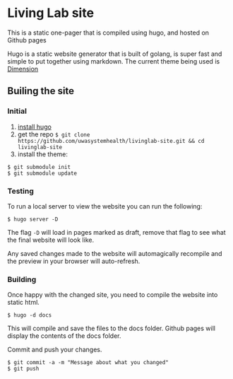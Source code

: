 # Living Lab site

This is a static one-pager that is compiled using hugo, and hosted on Github pages

Hugo is a static website generator that is built of golang, is super fast and simple to put together using markdown.
The current theme being used is [Dimension](https://themes.gohugo.io/dimension/)

## Builing the site

### Initial

1. [install hugo](https://gohugo.io/getting-started/installing/)
2. get the repo `$ git clone https://github.com/uwasystemhealth/livinglab-site.git && cd livinglab-site`
3. install the theme:
  ```
$ git submodule init
$ git submodule update
  ```

### Testing

To run a local server to view the website you can run the following:
```
$ hugo server -D
```
The flag `-D` will load in pages marked as draft, remove that flag to see what the final website will look like.

Any saved changes made to the website will automagically recompile and the preview in your browser will auto-refresh.

### Building

Once happy with the changed site, you need to compile the website into static html.

```
$ hugo -d docs
```

This will compile and save the files to the docs folder. Github pages will display the contents of the docs folder.

Commit and push your changes.

```
$ git commit -a -m "Message about what you changed"
$ git push
```
